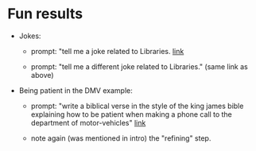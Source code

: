 # Fun results

- Jokes:

    - prompt: "tell me a joke related to Libraries. [link](http://localhost:3000/ex_amusing_lib_jokes.html)

    - prompt: "tell me a different joke related to Libraries." (same link as above)

- Being patient in the DMV example:

    - prompt: "write a biblical verse in the style of the king james bible explaining how to be patient when making a phone call to the department of motor-vehicles" [link](http://localhost:3000/ex_amusing_DMV.html)

    - note again (was mentioned in intro) the "refining" step.

